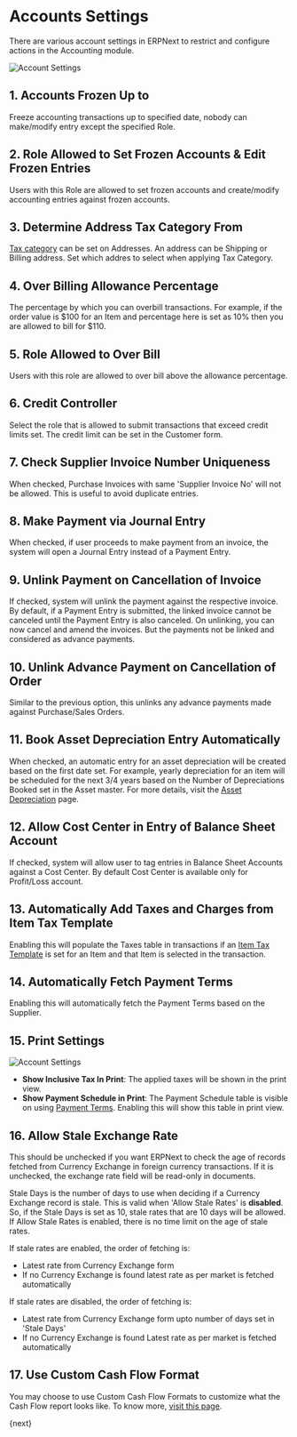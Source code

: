 <!-- add-breadcrumbs -->
# Accounts Settings

There are various account settings in ERPNext to restrict and configure actions in the Accounting module.

![Account Settings]({{docs_base_url}}/v13/assets/img/accounts/account-settings.png)

## 1. Accounts Frozen Up to
Freeze accounting transactions up to specified date, nobody can make/modify entry except the specified Role.

## 2. Role Allowed to Set Frozen Accounts & Edit Frozen Entries
Users with this Role are allowed to set frozen accounts and create/modify accounting entries against frozen accounts.

## 3. Determine Address Tax Category From
[Tax category](/docs/v13/user/manual/en/accounts/tax-category) can be set on Addresses. An address can be Shipping or Billing address. Set which addres to select when applying Tax Category.

## 4. Over Billing Allowance Percentage
The percentage by which you can overbill transactions. For example, if the order value is $100 for an Item and percentage here is set as 10% then you are allowed to bill for $110.

## 5. Role Allowed to Over Bill
Users with this role are allowed to over bill above the allowance percentage.

## 6. Credit Controller
Select the role that is allowed to submit transactions that exceed credit limits set. The credit limit can be set in the Customer form.

## 7. Check Supplier Invoice Number Uniqueness
When checked, Purchase Invoices with same 'Supplier Invoice No' will not be allowed. This is useful to avoid duplicate entries.

## 8. Make Payment via Journal Entry
When checked, if user proceeds to make payment from an invoice, the system will open a Journal Entry instead of a Payment Entry.

## 9. Unlink Payment on Cancellation of Invoice
If checked, system will unlink the payment against the respective invoice. By default, if a Payment Entry is submitted, the linked invoice cannot be canceled until the Payment Entry is also canceled. On unlinking, you can now cancel and amend the invoices. But the payments not be linked and considered as advance payments.

## 10. Unlink Advance Payment on Cancellation of Order
Similar to the previous option, this unlinks any advance payments made against Purchase/Sales Orders.


## 11. Book Asset Depreciation Entry Automatically
When checked, an automatic entry for an asset depreciation will be created based on the first date set. For example, yearly depreciation for an item will be scheduled for the next 3/4 years based on the Number of Depreciations Booked set in the Asset master. For more details, visit the [Asset Depreciation](/docs/v13/user/manual/en/asset/asset-depreciation) page.

## 12. Allow Cost Center in Entry of Balance Sheet Account
If checked, system will allow user to tag entries in Balance Sheet Accounts against a Cost Center. By default Cost Center is available only for Profit/Loss account.

## 13. Automatically Add Taxes and Charges from Item Tax Template
Enabling this will populate the Taxes table in transactions if an [Item Tax Template](/docs/v13/user/manual/en/accounts/item-tax-template) is set for an Item and that Item is selected in the transaction.

## 14. Automatically Fetch Payment Terms
Enabling this will automatically fetch the Payment Terms based on the Supplier.

## 15. Print Settings

![Account Settings]({{docs_base_url}}/v13/assets/img/accounts/print-accounts-settings.png)

* **Show Inclusive Tax In Print**: The applied taxes will be shown in the print view.
* **Show Payment Schedule in Print**: The Payment Schedule table is visible on using [Payment Terms](/docs/v13/user/manual/en/accounts/payment-terms). Enabling this will show this table in print view.

## 16. Allow Stale Exchange Rate
This should be unchecked if you want ERPNext to check the age of records fetched from Currency Exchange in foreign currency transactions. If it is unchecked, the exchange rate field will be read-only in documents.

Stale Days is the number of days to use when deciding if a Currency Exchange record is stale. This is valid when 'Allow Stale Rates' is **disabled**. So, if the Stale Days is set as 10, stale rates that are 10 days will be allowed. If Allow Stale Rates is enabled, there is no time limit on the age of stale rates.

If stale rates are enabled, the order of fetching is:

* Latest rate from Currency Exchange form
* If no Currency Exchange is found latest rate as per market is fetched automatically

If stale rates are disabled, the order of fetching is:

* Latest rate from Currency Exchange form upto number of days set in 'Stale Days'
* If no Currency Exchange is found Latest rate as per market is fetched automatically


## 17. Use Custom Cash Flow Format
You may choose to use Custom Cash Flow Formats to customize what the Cash Flow report looks like. To know more, [visit this page](/docs/v13/user/manual/en/accounts/articles/how-to-customise-cash-flow-report).

{next}